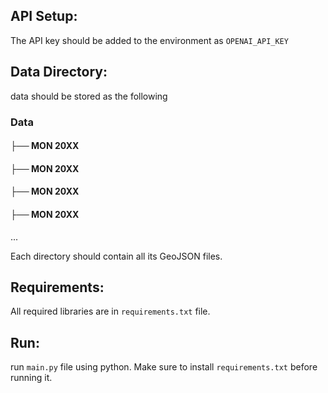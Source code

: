 ## API Setup:
The API key should be added to the environment as `OPENAI_API_KEY`
## Data Directory:
data should be stored as the following<br>
### Data

#### ├── MON 20XX  
#### ├── MON 20XX  
#### ├── MON 20XX  
#### ├── MON 20XX  
...

Each directory should contain all its GeoJSON files.

## Requirements:
All required libraries are in `requirements.txt` file.

## Run:
run `main.py` file using python. Make sure to install `requirements.txt` before running it.
